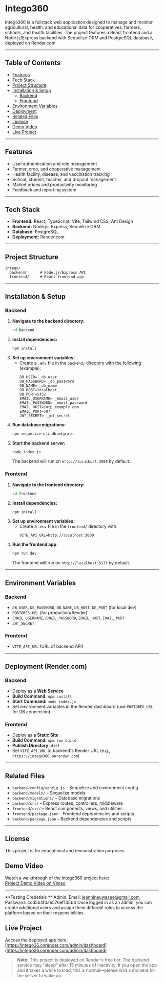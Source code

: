 # Intego360

Intego360 is a fullstack web application designed to manage and monitor agricultural, health, and educational data for cooperatives, farmers, schools, and health facilities. The project features a React frontend and a Node.js/Express backend with Sequelize ORM and PostgreSQL database, deployed on Render.com.

---

## Table of Contents
- [Features](#features)
- [Tech Stack](#tech-stack)
- [Project Structure](#project-structure)
- [Installation & Setup](#installation--setup)
  - [Backend](#backend)
  - [Frontend](#frontend)
- [Environment Variables](#environment-variables)
- [Deployment](#deployment)
- [Related Files](#related-files)
- [License](#license)
- [Demo Video](#demo-video)
- [Live Project](#live-project)

---

## Features
- User authentication and role management
- Farmer, crop, and cooperative management
- Health facility, disease, and vaccination tracking
- School, student, teacher, and dropout management
- Market prices and productivity monitoring
- Feedback and reporting system

---

## Tech Stack
- **Frontend:** React, TypeScript, Vite, Tailwind CSS, Ant Design
- **Backend:** Node.js, Express, Sequelize ORM
- **Database:** PostgreSQL
- **Deployment:** Render.com

---

## Project Structure
```
intego/
  backend/      # Node.js/Express API
  frontend/     # React frontend app
```

---

## Installation & Setup

### Backend
1. **Navigate to the backend directory:**
   ```bash
   cd backend
   ```
2. **Install dependencies:**
   ```bash
   npm install
   ```
3. **Set up environment variables:**
   - Create a `.env` file in the `backend/` directory with the following (example):
     ```env
     DB_USER= _db_user
     DB_PASSWORD= _db_password
     DB_NAME= _db_name
     DB_HOST=localhost
     DB_PORT=5432
     EMAIL_USERNAME= _email_user
     EMAIL_PASSWORD= _email_password
     EMAIL_HOST=smtp.example.com
     EMAIL_PORT=587
     JWT_SECRET= _jwt_secret
     ```
4. **Run database migrations:**
   ```bash
   npx sequelize-cli db:migrate
   ```
5. **Start the backend server:**
   ```bash
   node index.js
   ```
   The backend will run on `http://localhost:3000` by default.

### Frontend
1. **Navigate to the frontend directory:**
   ```bash
   cd frontend
   ```
2. **Install dependencies:**
   ```bash
   npm install
   ```
3. **Set up environment variables:**
   - Create a `.env` file in the `frontend/` directory with:
     ```env
     VITE_API_URL=http://localhost:3000
     ```
4. **Run the frontend app:**
   ```bash
   npm run dev
   ```
   The frontend will run on `http://localhost:5173` by default.

---

## Environment Variables

### Backend
- `DB_USER`, `DB_PASSWORD`, `DB_NAME`, `DB_HOST`, `DB_PORT` (for local dev)
- `POSTGRES_URL` (for production/Render)
- `EMAIL_USERNAME`, `EMAIL_PASSWORD`, `EMAIL_HOST`, `EMAIL_PORT`
- `JWT_SECRET`

### Frontend
- `VITE_API_URL` (URL of   backend API)

---

## Deployment (Render.com)

### Backend
- Deploy as a **Web Service**
- **Build Command:** `npm install`
- **Start Command:** `node index.js`
- Set environment variables in the Render dashboard (use `POSTGRES_URL` for DB connection)

### Frontend
- Deploy as a **Static Site**
- **Build Command:** `npm run build`
- **Publish Directory:** `dist`
- Set `VITE_API_URL` to   backend's Render URL (e.g., `https://intego360.onrender.com`)

---

## Related Files
- `backend/config/config.js` – Sequelize and environment config
- `backend/models/` – Sequelize models
- `backend/migrations/` – Database migrations
- `backend/src/` – Express routes, controllers, middleware
- `frontend/src/` – React components, views, and utilities
- `frontend/package.json` – Frontend dependencies and scripts
- `backend/package.json` – Backend dependencies and scripts

---

## License
This project is for educational and demonstration purposes.

## Demo Video

Watch a walkthrough of the Intego360 project here:  
[Project Demo Video on Vimeo](https://vimeo.com/1098841259/1a2870df84?share=copy)

---

**Testing Credetials
** 
Admin. 
Email: jeannineuwasee@gmail.com
Passward: 4cd5b4f0ae576ef145b4
Once logged in as an admin, you can create additional users and assign them different roles to access the platform based on their responsibilities.



## Live Project

Access the deployed app here:  
[https://intego36.onrender.com/admin/dashboard](https://intego36.onrender.com/admin/dashboard)

> **Note:** This project is deployed on Render's free tier. The backend service may "sleep" after 15 minutes of inactivity. If you open the app and it takes a while to load, this is normal—please wait a moment for the server to wake up.

